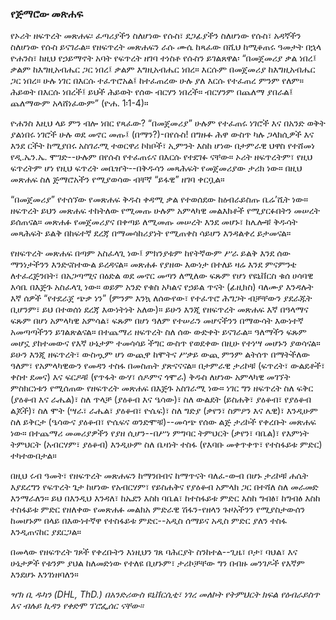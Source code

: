 ### የጅማሮው መጽሐፍ

የኦሪት ዘፍጥረት መጽሐፍ፡ ፈጣሪያችን ስለሆነው የሱስ፣ ደጋፊያችን ስለሆነው የሱስ፣ አዳኛችን ስለሆነው የሱስ ይናገራል። የዘፍጥረት መጽሐፍን ራሱ ሙሴ ከጻፈው በሺህ ከሚቆጠሩ ዓመታት በኋላ ዮሐንስ፣ ከዚህ የኃይማኖት አባት የፍጥረት ዘገባ ተነስቶ የሱስን ይገልጸዋል፡ “በመጀመሪያ ቃል ነበረ፤ ቃልም ከእግዚአብሔር ጋር ነበረ፤ ቃልም እግዚአብሔር ነበረ። እርሱም በመጀመሪያ ከእግዚአብሔር ጋር ነበረ። ሁሉ ነገር በእርሱ ተፈጥሮአል፤ ከተፈጠረው ሁሉ ያለ እርሱ የተፈጠረ ምንም የለም። ሕይወት በእርሱ ነበረች፤ ይህች ሕይወት የሰው ብርሃን ነበረች። ብርሃንም በጨለማ ያበራል፤ ጨለማውም አላሸነፈውም” (ዮሐ. 1፡1-4)።

ዮሐንስ እዚህ ላይ ምን ብሎ ነበር የጻፈው? “በመጀመሪያ” ሁሉም የተፈጠሩ ነገሮች እና በአንድ ወቅት ያልነበሩ ነገሮች ሁሉ ወደ መኖር መጡ፤ (በማን?)-በየሱስ! በግዙፉ ሕዋ ውስጥ ካሉ ጋላክሲዎች እና እንደ ርችት ከሚያበሩ አስገራሚ ተወርዋሪ ኮከቦች፣ ኢምንት እስከ ሆነው በታምራዊ ህዋስ የተሸመነ የዲ.ኤን.ኤ. ሞገድ--ሁሉም በየሱስ የተፈጠሩና በእርሱ የተደገፉ ናቸው። ኦሪት ዘፍጥረትም፣ የዚህ ፍጥረትም ሆነ የዚህ ፍጥረት መቤዠት--በቅዱሳን መጻሕፍት የመጀመሪያው ታሪክ ነው። በዚህ መጽሐፍ ስለ ጅማሮአችን የሚያወሳው ብቸኛ “ይፋዊ” ዘገባ ቀርቧል።

“በመጀመሪያ” የተሰኘው የመጽሐፍ ቅዱስ ቀዳሚ ቃል የተወሰደው ከዕብራይስጡ ቤሬ’ሺት ነው። ዘፍጥረት ይህን መጽሐፍ ተከትለው የሚመጡ ሁሉም አምላካዊ መልእክቶች የሚያርፉበትን መሠረት ይሰጠናል። መጽሐፉ የመጀመሪያና በቀጣይ ለሚመጡ መሠረት እንደ መሆኑ፣ ከሌሎቹ ቅዱሳት መጻሕፍት ይልቅ በከፍተኛ ደረጃ በማመሳከሪያነት የሚጠቀስ ሳይሆን እንዳልቀረ ይታመናል።

የዘፍጥረት መጽሐፍ በጣም አስፈላጊ ነው፤ ምክንያቱም ከየትኛውም ሥራ ይልቅ እንደ ሰው ማንነታችንን እንድናስተውል ይረዳናል። መጽሐፉ የያዘው እውነታ በተለይ ዛሬ እንደ ምናምንቴ ለተፈረጅንበት፣ በአጋጣሚና በዕድል ወደ መኖር መጣን ለሚለው ፍጹም የሆነ የዩኒቨርስ ቁሰ ሀሳባዊ እሳቤ በእጅጉ አስፈላጊ ነው። ወይም አንድ የቁስ አካልና የኃይል ጥናት (ፊዚክስ) ባለሙያ እንዳሉት እኛ ሰዎች “የተደራጀ ጭቃ ነን” (ምንም እንኳ ለሰውየው፣ የተፈጥሮ ሕግጋት ብቻቸውን ያደራጁት ቢሆንም፣ ይህ በተወሰነ ደረጃ እውነትነት አለው)። ይሁን እንጂ የዘፍጥረት መጽሐፍ እኛ በዓላማና ፍጹም በሆነ አምላካዊ አምሳል፣ ፍጹም በሆነ ዓለም የተሠራን መሆናችንን በማውሳት እውነተኛ አመጣጣችንን ይገልጽልናል። በተጨማሪ ዘፍጥረት ስለ ሰው ውድቀት ይናገራል። ዓለማችን ፍጹም መሆኗ ያከተመውና የእኛ ሁኔታም ተመሳሳይ ችግር ውስጥ የወደቀው በዚሁ የተነሣ መሆኑን ያወሳናል። ይሁን እንጂ ዘፍጥረት፣ ውስጧም ሆነ ውጪዋ ከሞትና ሥቃይ ውጪ ምንም ልትሰጥ በማትችለው ዓለም፣ የአምላካዊውን የመዳን ተስፋ በመስጠት ያጽናናናል። በታምራዊ ታሪኮቹ (ፍጥረት፣ ውልደቶች፣ ቀስተ ደመና) እና ፍርዶቹ (የጥፋት ውሃ፣ ሰዶምና ጎሞራ) ቅዱስ ለሆነው አምላካዊ መገኘት ምስክርነቱን የሚሰጠው የዘፍጥረት መጽሐፍ በእጅጉ አስገራሚ ነው። ነገር ግን ዘፍጥረት ስለ ፍቅር (ያዕቆብ እና ራሔል)፣ ስለ ጥላቻ (ያዕቆብ እና ዔሳው)፣ ስለ ውልደት (ይስሐቅ፣ ያዕቆብ፣ የያዕቆብ ልጆች)፣ ስለ ሞት (ሣራ፣ ራሔል፣ ያዕቆብ፣ ዮሴፍ)፣ ስለ ግድያ (ቃየን፣ ስምዖን እና ሌዊ)፣ እንዲሁም ስለ ይቅርታ (ዔሳውና ያዕቆብ፣ ዮሴፍና ወንድሞቹ)--መሳጭ የሰው ልጅ ታሪኮች የቀረቡት መጽሐፍ ነው። በተጨማሪ መመሪያዎችን የያዘ ሲሆን--በሥነ ምግባር ትምህርት (ቃየን፣ ባቤል)፣ የእምነት ትምህርት (አብርሃም፣ ያዕቆብ) እንዲሁም ስለ ቤዛነት ተስፋ (የእባቡ መቀጥቀጥ፣ የተስፋይቱ ምድር) ተካተውበታል።

በዚህ ሩብ ዓመት፣ የዘፍጥረት መጽሐፍን ከማንበብና ከማጥናት ባለፈ-ውብ በሆኑ ታሪኮቹ ሐሴት እያደረግን የፍጥረት ጌታ ከሆነው የአብርሃም፣ የይስሐቅና የያዕቆብ አምላክ ጋር በተሻለ ስለ መራመድ እንማራለን። ይህ በእንዲህ እንዳለ፣ ከኤደን እስከ ባቤል፣ ከተስፋይቱ ምድር እስከ ግብፅ፣ ከግብፅ እስከ ተስፋይቱ ምድር የዘለቀው የመጽሐፉ መልክአ ምድራዊ ሽፋን-የዘላን ጉዞአችንን የሚያስታውሰን ከመሆኑም በላይ በእውነተኛዋ የተስፋይቱ ምድር--አዲስ ሰማይና አዲስ ምድር ያለን ተስፋ እንዲጠናከር ያደርጋል። 

በመላው የዘፍጥረት ገጾች የቀረቡትን እነዚህን ገጸ ባሕርያት ስንከተል--ጊዜ፣ ቦታ፣ ባህል፣ እና ሁኔታዎች የቱንም ያህል ከለመድነው የተለዩ ቢሆኑም፣ ታሪኮቻቸው ግን በብዙ መንገዶች የእኛም እንደሆኑ እንገነዘባለን።

_ዣክ ቢ ዱካን (DHL, ThD.) በአንድሪውስ ዩኒቨርሲቲ፣ ነገረ መለኮት የትምህርት ክፍል የዕብራይስጥ እና ብሉይ ኪዳን የቀድሞ ፕሮፌሰር ናቸው።_
